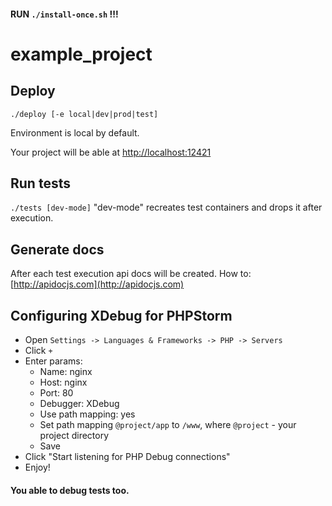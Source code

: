 #### RUN `./install-once.sh` !!!
# example_project

## Deploy

`./deploy [-e local|dev|prod|test]`

Environment is local by default.

Your project will be able at [http://localhost:12421](http://localhost:12421)

## Run tests

`./tests [dev-mode]`
"dev-mode" recreates test containers and drops it after execution.

## Generate docs

After each test execution api docs will be created. How to: [http://apidocjs.com](http://apidocjs.com)

## Configuring XDebug for PHPStorm

- Open `Settings -> Languages & Frameworks -> PHP -> Servers`
- Click `+`
- Enter params:
    - Name: nginx
    - Host: nginx
    - Port: 80
    - Debugger: XDebug
    - Use path mapping: yes
    - Set path mapping `@project/app` to `/www`, where `@project` - your project directory
    - Save
- Click "Start listening for PHP Debug connections" 
- Enjoy!

#### You able to debug tests too.
